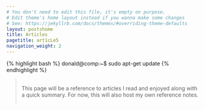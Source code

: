 ```yaml
---
# You don't need to edit this file, it's empty on purpose.
# Edit theme's home layout instead if you wanna make some changes
# See: https://jekyllrb.com/docs/themes/#overriding-theme-defaults
layout: postshome
title: Articles
pagetitle: art1cLe5
navigation_weight: 2
---
```



{% highlight bash %}
donald@comp:~$ sudo apt-get update
{% endhighlight %}

><br>This page will be a reference to articles I read and enjoyed along with a quick summary. For now, this will also host my own reference notes.
<br><br>

